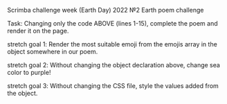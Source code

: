 Scrimba challenge week (Earth Day) 2022 №2
Earth poem challenge

Task: Changing only the code ABOVE (lines 1-15), complete the poem and render it on the page.

stretch goal 1️: Render the most suitable emoji from the emojis array in the object somewhere in our poem.

stretch goal 2️: Without changing the object declaration above, change sea color to purple!

stretch goal 3️: Without changing the CSS file, style the values added from the object. 